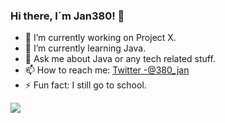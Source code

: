 ### Hi there, I´m Jan380! 👋

- 🔭 I’m currently working on Project X.
- 🌱 I’m currently learning Java.
- 💬 Ask me about Java or any tech related stuff.
- 📫 How to reach me: [Twitter -@380_jan](https://twitter.com/380_jan)
- ⚡ Fun fact: I still go to school.

<img src="https://github-readme-stats.vercel.app/api?username=jan380&&show_icons=true&title_color=ffffff&icon_color=5cc2f2&text_color=fff200&bg_color=191ba9">
